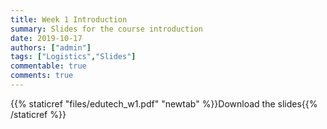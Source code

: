 ```yaml
---
title: Week 1 Introduction
summary: Slides for the course introduction
date: 2019-10-17
authors: ["admin"]
tags: ["Logistics","Slides"]
commentable: true
comments: true
---
```


{{% staticref "files/edutech_w1.pdf" "newtab" %}}Download the slides{{% /staticref %}}


